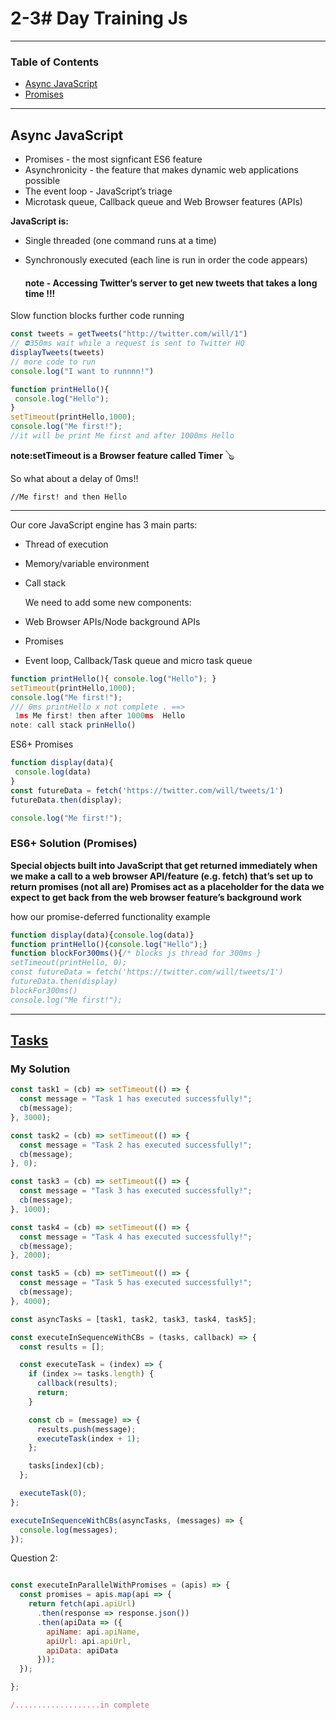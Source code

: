 
# 2-3# Day Training Js
---
### Table of Contents
- [Async JavaScript](#)
- [Promises](#)

---

## Async JavaScript

- Promises - the most signficant ES6 feature
- Asynchronicity - the feature that makes dynamic web applications possible
- The event loop - JavaScript’s triage
- Microtask queue, Callback queue and Web Browser features (APIs)

 **JavaScript is:**
- Single threaded (one command runs at a time)
- Synchronously executed (each line is run in order the code appears)

  #### note - Accessing Twitter’s server to get new tweets that takes a long time !!!

Slow function blocks further code running
  ```javascript
const tweets = getTweets("http://twitter.com/will/1")
// ⛔350ms wait while a request is sent to Twitter HQ
displayTweets(tweets)
// more code to run
console.log("I want to runnnn!")

  ```
```javascript
function printHello(){
 console.log("Hello");
}
setTimeout(printHello,1000);
console.log("Me first!");
//it will be print Me first and after 1000ms Hello
```
**note:setTimeout is a Browser feature called Timer** 🪕

So what about a delay of 0ms!!

`//Me first! and then Hello`

---

Our core JavaScript engine has 3 main parts:
- Thread of execution
- Memory/variable environment
- Call stack


  We need to add some new components:
- Web Browser APIs/Node background APIs
- Promises
- Event loop, Callback/Task queue and micro task queue 

```javascript
function printHello(){ console.log("Hello"); }
setTimeout(printHello,1000);
console.log("Me first!");
/// 0ms printHello x not complete . ==>
 1ms Me first! then after 1000ms  Hello
note: call stack prinHello()
```

ES6+ Promises

```javascript
function display(data){
 console.log(data)
}
const futureData = fetch('https://twitter.com/will/tweets/1')
futureData.then(display);

console.log("Me first!");
```
### ES6+ Solution (Promises)

**Special objects built into JavaScript that get returned immediately when we make
a call to a web browser API/feature (e.g. fetch) that’s set up to return promises
(not all are)
Promises act as a placeholder for the data we expect to get back from the web
browser feature’s background work**

how our promise-deferred functionality
example
```javascript
function display(data){console.log(data)}
function printHello(){console.log("Hello");}
function blockFor300ms(){/* blocks js thread for 300ms }
setTimeout(printHello, 0);
const futureData = fetch('https://twitter.com/will/tweets/1')
futureData.then(display)
blockFor300ms()
console.log("Me first!");
```
--- 

## [Tasks](https://github.com/orjwan-alrajaby/gsg-expressjs-backend-training-2023/blob/main/learning-sprint-1/week2-day3-tasks/tasks.md)
### My Solution

```javascript
const task1 = (cb) => setTimeout(() => {
  const message = "Task 1 has executed successfully!";
  cb(message);
}, 3000);

const task2 = (cb) => setTimeout(() => {
  const message = "Task 2 has executed successfully!";
  cb(message);
}, 0);

const task3 = (cb) => setTimeout(() => {
  const message = "Task 3 has executed successfully!";
  cb(message);
}, 1000);

const task4 = (cb) => setTimeout(() => {
  const message = "Task 4 has executed successfully!";
  cb(message);
}, 2000);

const task5 = (cb) => setTimeout(() => {
  const message = "Task 5 has executed successfully!";
  cb(message);
}, 4000);

const asyncTasks = [task1, task2, task3, task4, task5];

const executeInSequenceWithCBs = (tasks, callback) => {
  const results = [];

  const executeTask = (index) => {
    if (index >= tasks.length) {
      callback(results);
      return;
    }

    const cb = (message) => {
      results.push(message);
      executeTask(index + 1);
    };

    tasks[index](cb);
  };

  executeTask(0);
};

executeInSequenceWithCBs(asyncTasks, (messages) => {
  console.log(messages); 
});

```
Question 2:
```javascript 

const executeInParallelWithPromises = (apis) => {
  const promises = apis.map(api => {
    return fetch(api.apiUrl)
      .then(response => response.json())
      .then(apiData => ({
        apiName: api.apiName,
        apiUrl: api.apiUrl,
        apiData: apiData
      }));
  });

};

/...................in complete
```



